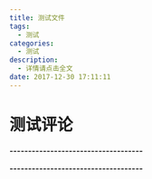 ```yaml
---
title: 测试文件
tags:
  - 测试
categories:
  - 测试
description:
  - 详情请点击全文
date: 2017-12-30 17:11:11
---
```



# 测试评论



**------------------------------------**
<script type="text/javascript" src="https://api.imjad.cn/hitokoto/?encode=js&charset=utf-8"></script>
<strong id="hitokoto"><script>hitokoto()</script></strong>
**------------------------------------**